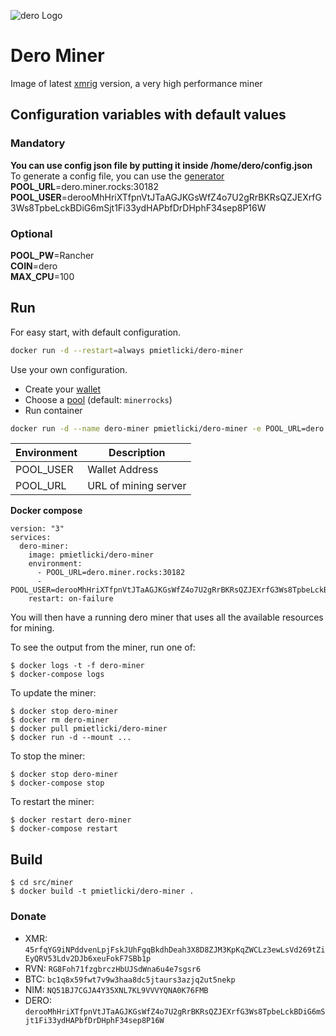 ![dero Logo](https://dero.io/img/logo.png)

# Dero Miner

Image of latest [xmrig](https://github.com/xmrig/xmrig) version, a very high performance miner

## Configuration variables with default values

### Mandatory
**You can use config json file by putting it inside /home/dero/config.json**\
To generate a config file, you can use the [generator](https://config.xmrig.com/)\
**POOL_URL**=dero.miner.rocks:30182\
**POOL_USER**=derooMhHriXTfpnVtJTaAGJKGsWfZ4o7U2gRrBKRsQZJEXrfG3Ws8TpbeLckBDiG6mSjt1Fi33ydHAPbfDrDHphF34sep8P16W

### Optional
**POOL_PW**=Rancher\
**COIN**=dero\
**MAX_CPU**=100

## Run

For easy start, with default configuration.

```sh
docker run -d --restart=always pmietlicki/dero-miner
```

Use your own configuration.

- Create your [wallet](https://wallet.dero.io/)
- Choose a [pool](https://dero.io/) (default: `minerrocks`)
- Run container

```sh
docker run -d --name dero-miner pmietlicki/dero-miner -e POOL_URL=dero.miner.rocks:30182 -e POOL_USER=derooMhHriXTfpnVtJTaAGJKGsWfZ4o7U2gRrBKRsQZJEXrfG3Ws8TpbeLckBDiG6mSjt1Fi33ydHAPbfDrDHphF34sep8P16W
```

|Environment       |     Description      |
|------------------|----------------------|
|POOL_USER         | Wallet Address       |
|POOL_URL          | URL of mining server |

**Docker compose**

    version: "3"
    services:
      dero-miner:
        image: pmietlicki/dero-miner
        environment:
          - POOL_URL=dero.miner.rocks:30182
          - POOL_USER=derooMhHriXTfpnVtJTaAGJKGsWfZ4o7U2gRrBKRsQZJEXrfG3Ws8TpbeLckBDiG6mSjt1Fi33ydHAPbfDrDHphF34sep8P16W
        restart: on-failure

You will then have a running dero miner that uses all the available resources for mining.

To see the output from the miner, run one of:

    $ docker logs -t -f dero-miner
    $ docker-compose logs

To update the miner:

    $ docker stop dero-miner
    $ docker rm dero-miner
    $ docker pull pmietlicki/dero-miner
    $ docker run -d --mount ...

To stop the miner:

    $ docker stop dero-miner
    $ docker-compose stop

To restart the miner:

    $ docker restart dero-miner
    $ docker-compose restart

## Build

    $ cd src/miner
    $ docker build -t pmietlicki/dero-miner .

### Donate

- XMR: `45rfqYG9iNPddvenLpjFskJUhFgqBkdhDeah3X8D8ZJM3KpKqZWCLz3ewLsVd269tZiEyQRV53Ldv2DJb6xeuFokF7SBb1p`
- RVN: `RG8Foh71fzgbrczHbUJSdWna6u4e7sgsr6`
- BTC: `bc1q8x59fwt7v9w3haa8dc5jtaurs3azjq2ut5nekp`
- NIM: `NQ51BJ7CGJA4Y35XNL7KL9VVVYQNA0K76FMB`
- DERO: `derooMhHriXTfpnVtJTaAGJKGsWfZ4o7U2gRrBKRsQZJEXrfG3Ws8TpbeLckBDiG6mSjt1Fi33ydHAPbfDrDHphF34sep8P16W`
